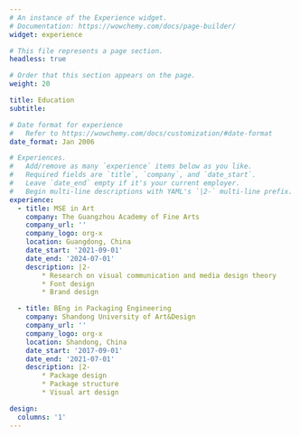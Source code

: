 ```yaml
---
# An instance of the Experience widget.
# Documentation: https://wowchemy.com/docs/page-builder/
widget: experience

# This file represents a page section.
headless: true

# Order that this section appears on the page.
weight: 20

title: Education
subtitle:

# Date format for experience
#   Refer to https://wowchemy.com/docs/customization/#date-format
date_format: Jan 2006

# Experiences.
#   Add/remove as many `experience` items below as you like.
#   Required fields are `title`, `company`, and `date_start`.
#   Leave `date_end` empty if it's your current employer.
#   Begin multi-line descriptions with YAML's `|2-` multi-line prefix.
experience:
  - title: MSE in Art
    company: The Guangzhou Academy of Fine Arts
    company_url: ''
    company_logo: org-x
    location: Guangdong, China
    date_start: '2021-09-01'
    date_end: '2024-07-01'
    description: |2-
        * Research on visual communication and media design theory
        * Font design
        * Brand design

  - title: BEng in Packaging Engineering
    company: Shandong University of Art&Design
    company_url: ''
    company_logo: org-x
    location: Shandong, China
    date_start: '2017-09-01'
    date_end: '2021-07-01'
    description: |2-
        * Package design
        * Package structure
        * Visual art design

design:
  columns: '1'
---
```


